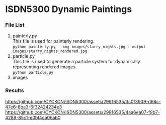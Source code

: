 # ISDN5300 Dynamic Paintings
### File List
1. painterly.py <br>
This file is used for painterly rendering. <br>
`python painterly.py --img images/starry_nights.jpg --output images/starry_nights_rendered.jpg`
2. particle.py <br>
This file is used to generate a particle system for dynamically representing rendered images. <br>
`python particle.py`
3. images
### Results
https://github.com/CYCKCN/ISDN5300/assets/29916535/3a0f3909-d66c-47e6-8ba3-6f32424234e3
https://github.com/CYCKCN/ISDN5300/assets/29916535/4aa6ea07-f9b7-4289-85c1-e0bf4ca06ab0


